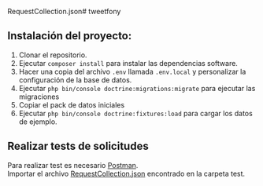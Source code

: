 RequestCollection.json# tweetfony

## Instalación del proyecto:

1. Clonar el repositorio.
2. Ejecutar ``composer install`` para instalar las dependencias software.
3. Hacer una copia del archivo ``.env`` llamada ``.env.local`` y personalizar la configuración de la base de datos.
4. Ejecutar ``php bin/console doctrine:migrations:migrate`` para ejecutar las migraciones
5. Copiar el pack de datos iniciales
6. Ejecutar ``php bin/console doctrine:fixtures:load`` para cargar los datos de ejemplo.

## Realizar tests de solicitudes
Para realizar test es necesario [Postman](https://www.postman.com/downloads/). \
Importar el archivo [RequestCollection.json](https://github.com/Deg42/tweetfony/blob/main/tests/RequestCollection.json) encontrado en la carpeta test.
